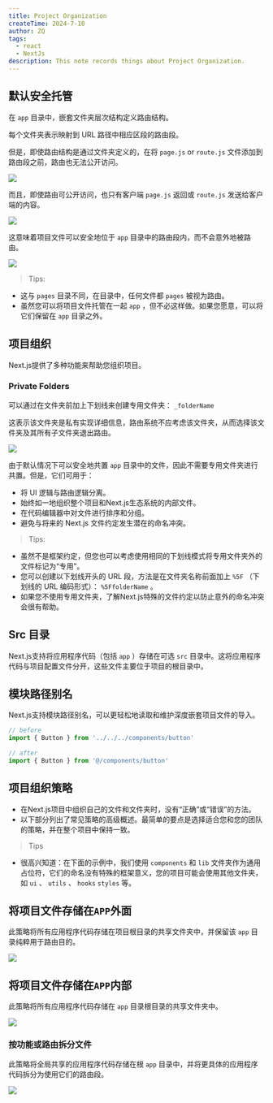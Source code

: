 ```yaml
---
title: Project Organization
createTime: 2024-7-10
author: ZQ
tags:
  - react
  - NextJs
description: This note records things about Project Organization.
---
```

## 默认安全托管

在 `app` 目录中，嵌套文件夹层次结构定义路由结构。

每个文件夹表示映射到 URL 路径中相应区段的路由段。

但是，即使路由结构是通过文件夹定义的，在将 `page.js` or `route.js` 文件添加到路由段之前，路由也无法公开访问。

![](https://nextjs.org/_next/image?url=%2Fdocs%2Flight%2Fproject-organization-not-routable.png&w=1920&q=75)

而且，即使路由可公开访问，也只有客户端 `page.js` 返回或 `route.js` 发送给客户端的内容。

![](https://nextjs.org/_next/image?url=%2Fdocs%2Flight%2Fproject-organization-routable.png&w=1920&q=75)

这意味着项目文件可以安全地位于 `app` 目录中的路由段内，而不会意外地被路由。

![](https://nextjs.org/_next/image?url=%2Fdocs%2Flight%2Fproject-organization-colocation.png&w=1920&q=75)

>Tips:
+ 这与 `pages` 目录不同，在目录中，任何文件都 `pages` 被视为路由。
+ 虽然您可以将项目文件托管在一起 `app` ，但不必这样做。如果您愿意，可以将它们保留在 `app` 目录之外。

## 项目组织

Next.js提供了多种功能来帮助您组织项目。

### Private Folders

可以通过在文件夹前加上下划线来创建专用文件夹： `_folderName`

这表示该文件夹是私有实现详细信息，路由系统不应考虑该文件夹，从而选择该文件夹及其所有子文件夹退出路由。

![](https://nextjs.org/_next/image?url=%2Fdocs%2Flight%2Fproject-organization-private-folders.png&w=1920&q=75)

由于默认情况下可以安全地共置 `app` 目录中的文件，因此不需要专用文件夹进行共置。但是，它们可用于：

+ 将 UI 逻辑与路由逻辑分离。
+ 始终如一地组织整个项目和Next.js生态系统的内部文件。
+ 在代码编辑器中对文件进行排序和分组。
+ 避免与将来的 Next.js 文件约定发生潜在的命名冲突。

> Tips:

+ 虽然不是框架约定，但您也可以考虑使用相同的下划线模式将专用文件夹外的文件标记为“专用”。
+ 您可以创建以下划线开头的 URL 段，方法是在文件夹名称前面加上 `%5F` （下划线的 URL 编码形式）： `%5FfolderName` 。
+ 如果您不使用专用文件夹，了解Next.js特殊的文件约定以防止意外的命名冲突会很有帮助。

## Src 目录

Next.js支持将应用程序代码（包括 `app` ）存储在可选 `src` 目录中。这将应用程序代码与项目配置文件分开，这些文件主要位于项目的根目录中。

## 模块路径别名

Next.js支持模块路径别名，可以更轻松地读取和维护深度嵌套项目文件的导入。

```js
// before
import { Button } from '../../../components/button'
 
// after
import { Button } from '@/components/button'
```

## 项目组织策略

+ 在Next.js项目中组织自己的文件和文件夹时，没有“正确”或“错误”的方法。
+ 以下部分列出了常见策略的高级概述。最简单的要点是选择适合您和您的团队的策略，并在整个项目中保持一致。

>Tips
+ 很高兴知道：在下面的示例中，我们使用 `components` 和 `lib` 文件夹作为通用占位符，它们的命名没有特殊的框架意义，您的项目可能会使用其他文件夹，如 `ui` 、 `utils` 、 `hooks` `styles` 等。
## 将项目文件存储在`APP`外面

此策略将所有应用程序代码存储在项目根目录的共享文件夹中，并保留该 `app` 目录纯粹用于路由目的。

![](https://nextjs.org/_next/image?url=%2Fdocs%2Flight%2Fproject-organization-project-root.png&w=1920&q=75)

## 将项目文件存储在`APP`内部

此策略将所有应用程序代码存储在 `app` 目录根目录的共享文件夹中。

![](https://nextjs.org/_next/image?url=%2Fdocs%2Flight%2Fproject-organization-app-root.png&w=1920&q=75)

### 按功能或路由拆分文件

此策略将全局共享的应用程序代码存储在根 `app` 目录中，并将更具体的应用程序代码拆分为使用它们的路由段。

![](https://nextjs.org/_next/image?url=%2Fdocs%2Flight%2Fproject-organization-app-root-split.png&w=1920&q=75)

